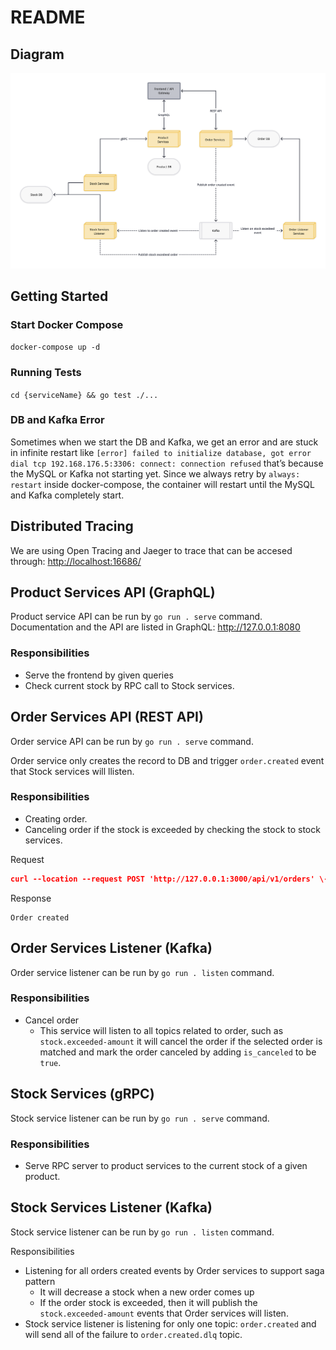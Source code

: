 # README

## Diagram
![Alt text](diagram.png?raw=true "Diagram")

## Getting Started

### Start Docker Compose

`docker-compose up -d`

### Running Tests

`cd {serviceName} && go test ./...`

### DB and Kafka Error

Sometimes when we start the DB and Kafka, we get an error and are stuck in infinite restart like `[error] failed to initialize database, got error dial tcp 192.168.176.5:3306: connect: connection refused` that’s because the MySQL or Kafka not starting yet. Since we always retry by `always: restart` inside docker-compose, the container will restart until the MySQL and Kafka completely start.

## Distributed Tracing

We are using Open Tracing and Jaeger to trace that can be accesed through: [http://localhost:16686/](http://localhost:16686/)

## Product Services API (GraphQL)

Product service API can be run by `go run . serve` command. Documentation and the API are listed in GraphQL: http://127.0.0.1:8080

### Responsibilities

- Serve the frontend by given queries
- Check current stock by RPC call to Stock services.

## Order Services API (REST API)

Order service API can be run by `go run . serve` command.

Order service only creates the record to DB and trigger `order.created` event that Stock services will llisten.

### Responsibilities

- Creating order.
- Canceling order if the stock is exceeded by checking the stock to stock services.

Request

```json
curl --location --request POST 'http://127.0.0.1:3000/api/v1/orders' \--header 'Content-Type: application/json' \--data-raw '{    "product_id": 1,    "total_price": 10000,    "total_quantity": 1}'
```

Response

```
Order created
```

## Order Services Listener (Kafka)

Order service listener can be run by `go run . listen` command.

### Responsibilities

- Cancel order
    - This service will listen to all topics related to order, such as `stock.exceeded-amount` it will cancel the order if the selected order is matched and mark the order canceled by adding `is_canceled` to be `true`.

## Stock Services (gRPC)

Stock service listener can be run by `go run . serve` command.

### **Responsibilities**

- Serve RPC server to product services to the current stock of a given product.

## Stock Services Listener (Kafka)

Stock service listener can be run by `go run . listen` command.

Responsibilities

- Listening for all orders created events by Order services to support saga pattern
    - It will decrease a stock when a new order comes up
    - If the order stock is exceeded, then it will publish the `stock.exceeded-amount` events that Order services will listen.
- Stock service listener is listening for only one topic: `order.created` and will send all of the failure to `order.created.dlq` topic.